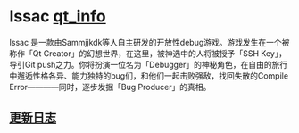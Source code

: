 # **Issac**  [qt_info](https://img.shields.io/badge/Qt-5.15.2-green.svg)

Issac 是一款由Sammjjkdk等人自主研发的开放性debug游戏。游戏发生在一个被称作「Qt Creator」的幻想世界，在这里，被神选中的人将被授予「SSH Key」，导引Git push之力。你将扮演一位名为「Debugger」的神秘角色，在自由的旅行中邂逅性格各异、能力独特的bug们，和他们一起击败强敌，找回失散的Compile Error————同时，逐步发掘「Bug Producer」的真相。

## **[更新日志](https://github.com/Samjjkdkd/Issac/tree/main/changelog.md)**

